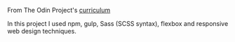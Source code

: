 From The Odin Project's [curriculum](http://www.theodinproject.com/courses/web-development-101/lessons/html-css)

In this project I used npm, gulp, Sass (SCSS syntax), flexbox and responsive web design techniques.
